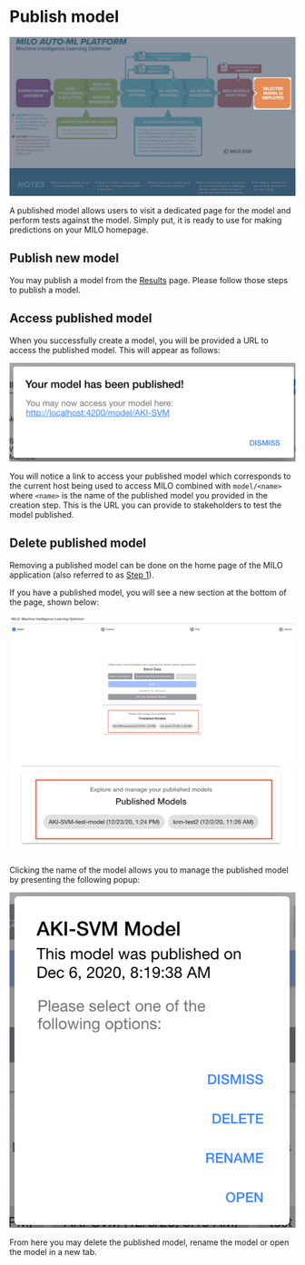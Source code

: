 # Publish model

![Model Deployment](./images/image31.png)

A published model allows users to visit a dedicated page for the model and perform tests against the model. Simply put, it is ready to use for making predictions on your MILO homepage.

## Publish new model

You may publish a model from the [Results](./model-results.md#publish-model) page. Please follow those steps to publish a model.

## Access published model

When you successfully create a model, you will be provided a URL to access the published model. This will appear as follows:

![Published](./images/published.png)

You will notice a link to access your published model which corresponds to the current host being used to access MILO combined with `model/<name>` where `<name>` is the name of the published model you provided in the creation step. This is the URL you can provide to stakeholders to test the model published.

## Delete published model

Removing a published model can be done on the home page of the MILO application (also referred to as [Step 1](./selecting-dataset.md)).

If you have a published model, you will see a new section at the bottom of the page, shown below:

![Published Models Card](./images/image34.png)
![Published Models Card Closer](./images/image35.png)

Clicking the name of the model allows you to manage the published model by presenting the following popup:

![Manage Published Model](./images/manage-published-model.png)

From here you may delete the published model, rename the model or open the model in a new tab.
